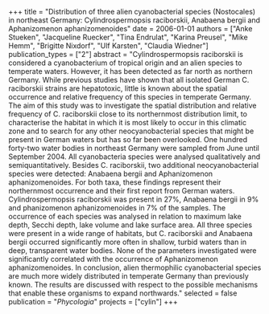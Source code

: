 +++
title = "Distribution of three alien cyanobacterial species (Nostocales) in northeast Germany: Cylindrospermopsis raciborskii, Anabaena bergii and Aphanizomenon aphanizomenoides"
date = 2006-01-01
authors = ["Anke Stueken", "Jacqueline Ruecker", "Tina Endrulat", "Karina Preusel", "Mike Hemm", "Brigitte Nixdorf", "Ulf Karsten", "Claudia Wiedner"]
publication_types = ["2"]
abstract = "Cylindrospermopsis raciborskii is considered a cyanobacterium of tropical origin and an alien species to temperate waters. However, it has been detected as far north as northern Germany. While previous studies have shown that all isolated German C. raciborskii strains are hepatotoxic, little is known about the spatial occurrence and relative frequency of this species in temperate Germany. The aim of this study was to investigate the spatial distribution and relative frequency of C. raciborskii close to its northernmost distribution limit, to characterise the habitat in which it is most likely to occur in this climatic zone and to search for any other neocyanobacterial species that might be present in German waters but has so far been overlooked. One hundred forty-two water bodies in northeast Germany were sampled from June until September 2004. All cyanobacteria species were analysed qualitatively and semiquantitatively. Besides C. raciborskii, two  additional neocyanobacterial species were detected: Anabaena bergii and Aphanizomenon aphanizomenoides. For both taxa, these findings represent their northernmost occurrence and their first report from German waters. Cylindrospermopsis raciborskii was present in 27%, Anabaena bergii in 9% and  phanizomenon aphanizomenoides in 7% of the samples. The occurrence of each species was analysed in relation to maximum lake depth, Secchi depth, lake volume and lake surface area. All  three species were present in a wide range of habitats, but C. raciborskii and Anabaena bergii occurred significantly more often in shallow, turbid waters than in deep, transparent water bodies. None of the parameters investigated were significantly correlated with the occurrence of Aphanizomenon aphanizomenoides. In conclusion, alien thermophilic cyanobacterial species are much more widely distributed in temperate Germany than previously known. The results are discussed with respect to the possible mechanisms that enable these organisms to expand northwards."
selected = false
publication = "*Phycologia*"
projects = ["cylin"]
+++

